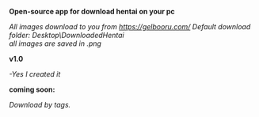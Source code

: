 **Open-source app for download hentai on your pc**
 
*All images download to you from https://gelbooru.com/
Default download folder: Desktop\DownloadedHentai\
all images are saved in .png*


**v1.0** 

*-Yes I created it*

**coming soon:**

*Download by tags.*
